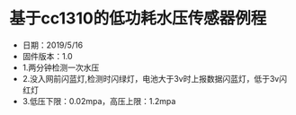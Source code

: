 # 基于cc1310的低功耗水压传感器例程
- 日期：2019/5/16
- 固件版本：1.0
- 1.两分钟检测一次水压
- 2.没入网前闪蓝灯,检测时闪绿灯，电池大于3v时上报数据闪蓝灯，低于3v闪红灯
- 3.低压下限：0.02mpa，高压上限：1.2mpa
